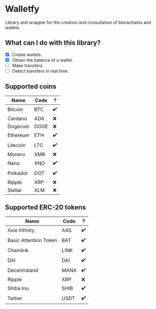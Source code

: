 # Walletfy
Library and wrapper for the creation and consultation of blockchains and wallets.

## What can I do with this library?
- [x] Create wallets.
- [x] Obtain the balance of a wallet.
- [ ] Make transfers.
- [ ] Detect transfers in real time.

## Supported coins
|          Name         | Code |  ?  |
| --------------------- | ---- | --- |
| Bitcoin               | BTC  | ✔️ |
| Cardano               | ADA  | ❌ |
| Dogecoin              | DOGE | ❌ |
| Ethereum              | ETH  | ✔️ |
| Litecoin              | LTC  | ✔️ |
| Monero                | XMR  | ❌ |
| Nano                  | XNO  | ✔️ |
| Polkadot              | DOT  | ✔️ |
| Ripple                | XRP  | ❌ |
| Stellar               | XLM  | ❌ |

## Supported ERC-20 tokens
|          Name         | Code |  ?  |
| --------------------- | ---- | --- |
| Axie Infinity         | AXS  | ✔️ |
| Basic Attention Token | BAT  | ✔️ |
| Chainlink             | LINK | ✔️ |
| DAI                   | DAI  | ✔️ |
| Decentraland          | MANA | ✔️ |
| Ripple                | XRP  | ❌ |
| Shiba Inu             | SHIB | ✔️ |
| Tether                | USDT | ✔️ |

